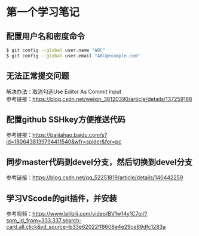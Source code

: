 
# 第一个学习笔记

## 配置用户名和密度命令

```bash
$ git config --global user.name "ABC"
$ git config --global user.email "ABC@example.com"
```

## 无法正常提交问题

解决办法：取消勾选Use Editor As Commit Input  
参考链接：https://blog.csdn.net/weixin_38120390/article/details/137259188

## 配置github SSHkey方便推送代码

参考链接：https://baijiahao.baidu.com/s?id=1806438139794411540&wfr=spider&for=pc  


## 同步master代码到devel分支，然后切换到devel分支

参考链接：https://blog.csdn.net/qq_52251819/article/details/140442259


## 学习VScode的git插件，并安装

参考视频：https://www.bilibili.com/video/BV1w14y1C7oi/?spm_id_from=333.337.search-card.all.click&vd_source=b33e62022ff8608e4e29ce89dfc1283a   

